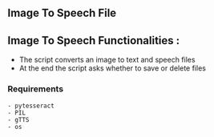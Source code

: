 ## <b>Image To Speech File</b>

## Image To Speech Functionalities :

- The script converts an image to text and speech files
- At the end the script asks whether to save or delete files

### Requirements

    - pytesseract
    - PIL
    - gTTS
    - os
